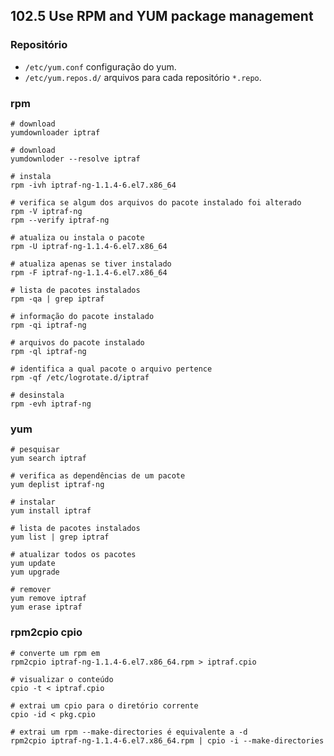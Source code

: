 ## 102.5 Use RPM and YUM package management

### Repositório

* `/etc/yum.conf` configuração do yum.
* `/etc/yum.repos.d/` arquivos para cada repositório `*.repo`.

### rpm

```shell
# download
yumdownloader iptraf

# download
yumdownloder --resolve iptraf

# instala
rpm -ivh iptraf-ng-1.1.4-6.el7.x86_64

# verifica se algum dos arquivos do pacote instalado foi alterado
rpm -V iptraf-ng
rpm --verify iptraf-ng

# atualiza ou instala o pacote
rpm -U iptraf-ng-1.1.4-6.el7.x86_64

# atualiza apenas se tiver instalado
rpm -F iptraf-ng-1.1.4-6.el7.x86_64

# lista de pacotes instalados
rpm -qa | grep iptraf

# informação do pacote instalado
rpm -qi iptraf-ng

# arquivos do pacote instalado
rpm -ql iptraf-ng

# identifica a qual pacote o arquivo pertence
rpm -qf /etc/logrotate.d/iptraf

# desinstala
rpm -evh iptraf-ng
```

### yum
```shell
# pesquisar
yum search iptraf

# verifica as dependências de um pacote
yum deplist iptraf-ng

# instalar
yum install iptraf

# lista de pacotes instalados
yum list | grep iptraf

# atualizar todos os pacotes
yum update
yum upgrade

# remover
yum remove iptraf
yum erase iptraf
```

### rpm2cpio cpio

```shell
# converte um rpm em
rpm2cpio iptraf-ng-1.1.4-6.el7.x86_64.rpm > iptraf.cpio

# visualizar o conteúdo
cpio -t < iptraf.cpio

# extrai um cpio para o diretório corrente
cpio -id < pkg.cpio

# extrai um rpm --make-directories é equivalente a -d
rpm2cpio iptraf-ng-1.1.4-6.el7.x86_64.rpm | cpio -i --make-directories
```
